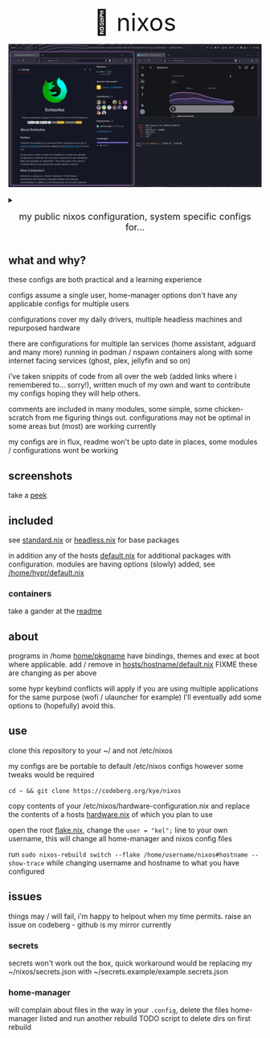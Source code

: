 <p align="center"> <font size="16">
🍝 nixos
</font>
</p>

[<img src="screenshots/header.readme.jpg" />](screenshots/header.readme.jpg)

<details>
    <summary> <p align="center"> <font size="4"> my public nixos configuration, system specific configs for...
</font></p></summary>
<p align="center">
<table>
  <tr>
    <th>machine</th>
    <th>cpu</th>
    <th>gpu</th>
    <th>use case</th>
  </tr>
  <tr>
    <td>serv</td>
    <td>9900k</td>
    <td>igpu</td>
    <td>file server & container host</td>
  </tr>
  <tr>
    <td>erying</td>
    <td>1370p es</td>
    <td>igpu</td>
    <td>container host</td>
  </tr>
  <tr>
    <td>laptop</td>
    <td>4800hs</td>
    <td>gtx1650 | igpu</td>
    <td>main machine, general purpose</td>
  </tr>
  <tr>
    <td>notebook</td>
    <td>n3700</td>
    <td>igpu</td>
    <td>3d printer</td>
  </tr>
  <tr>
    <td>desktop</td>
    <td>13900kf</td>
    <td>rtx3070</td>
    <td>gaming</td>
  </tr>
</table>

</details>
</p>

## what and why?
these configs are both practical and a learning experience

configs assume a single user, home-manager options don't have any applicable configs for multiple users

configurations cover my daily drivers, multiple headless machines and repurposed hardware

there are configurations for multiple lan services (home assistant, adguard and many more) running in podman / nspawn containers along with some internet facing services (ghost, plex, jellyfin and so on)

i've taken snippits of code from all over the web (added links where i remembered to... sorry!), written much of my own and want to contribute my configs hoping they will help others.

comments are included in many modules, some simple, some chicken-scratch from me figuring things out. configurations may not be optimal in some areas but (most) are working currently

my configs are in flux, readme won't be upto date in places, some modules / configurations wont be working

## screenshots

take a [peek](screenshots/README.md)

## included
see [standard.nix](hosts/standard.nix) or [headless.nix](hosts/headless.nix) for base packages

in addition any of the hosts [default.nix](hosts/laptop/default.nix) for additional packages with configuration.
modules are having options (slowly) added, see [/home/hypr/default.nix](home/hypr/default.nix)

### containers
take a gander at the [readme](containers/README.md)

## about
programs in /home [home/pkgname](home/kitty/default.nix) have bindings, themes and exec at boot where applicable. add / remove in [hosts/hostname/default.nix](hosts/laptop/default.nix) FIXME these are changing as per above

some hypr keybind conflicts will apply if you are using multiple applications for the same purpose (wofi / ulauncher for example) I'll eventually add some options to (hopefully) avoid this.

## use
clone this repository to your ~/ and not /etc/nixos

my configs are be portable to default /etc/nixos configs however some tweaks would be required

 ```cd ~ && git clone https://codeberg.org/kye/nixos```

copy contents of your /etc/nixos/hardware-configuration.nix and replace the contents of a hosts [hardware.nix](hosts/laptop/hardware.nix) of which you plan to use

open the root [flake.nix](flake.nix), change the ```user = "kel";``` line to your own username, this will change all home-manager and nixos config files

run ```sudo nixos-rebuild switch --flake /home/username/nixos#hostname --show-trace``` while changing username and hostname to what you have configured

## issues
things may / will fail, i'm happy to helpout when my time permits. raise an issue on codeberg - github is my mirror currently

### secrets
secrets won't work out the box, quick workaround would be replacing my ~/nixos/secrets.json with ~/secrets.example/example.secrets.json

### home-manager
will complain about files in the way in your ```.config```, delete the files home-manager listed and run another rebuild
TODO script to delete dirs on first rebuild